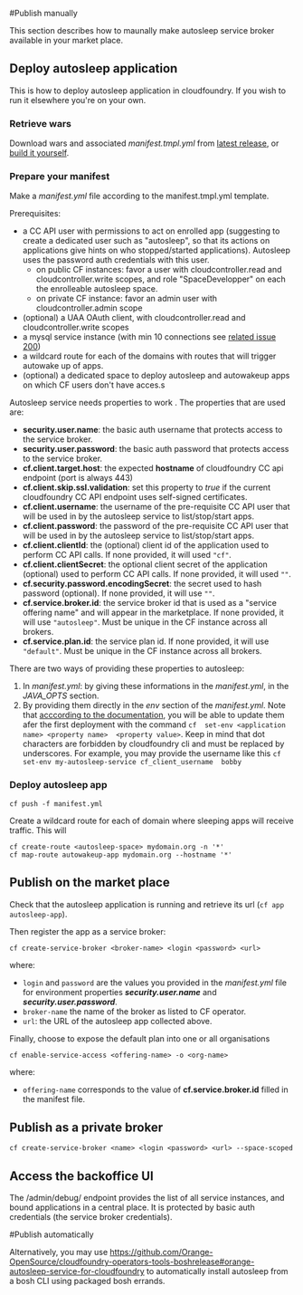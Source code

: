 #Publish manually

This section describes how to maunally make autosleep service broker available in your market place.

## Deploy autosleep application
This is how to deploy autosleep application in cloudfoundry. If you wish to run it elsewhere you're on your own.
### Retrieve wars
Download wars and associated _manifest.tmpl.yml_ from [latest release](https://github.com/Orange-OpenSource/autosleep/releases/), or [build it yourself](build.md).
### Prepare your manifest
Make a *manifest.yml* file according to the manifest.tmpl.yml template.

Prerequisites:

* a CC API user with permissions to act on enrolled app (suggesting to create a dedicated user such as "autosleep", so that its actions on applications give hints on who stopped/started applications). Autosleep uses the password auth credentials with this user.
   * on public CF instances: favor a user with cloudcontroller.read and cloudcontroller.write scopes, and role "SpaceDevelopper" on each the enrolleable autosleep space.
   * on private CF instance: favor an admin user with cloudcontroller.admin scope
* (optional) a UAA OAuth client, with cloudcontroller.read and cloudcontroller.write scopes
* a mysql service instance (with min 10 connections see [related issue 200](https://github.com/Orange-OpenSource/autosleep/issues/200))
* a wildcard route for each of the domains with routes that will trigger autowake up of apps.
* (optional) a dedicated space to deploy autosleep and autowakeup apps on which CF users don't have acces.s


Autosleep service needs properties to work . The properties that are used are:

- __security.user.name__: the basic auth username that protects access to the service broker.
- __security.user.password__: the basic auth password that protects access to the service broker.
- __cf.client.target.host__: the expected **hostname** of cloudfoundry CC api endpoint (port is always 443)
- __cf.client.skip.ssl.validation__: set this property to _true_ if the current cloudfoundry CC API endpoint uses self-signed certificates.
- __cf.client.username__: the username of the pre-requisite CC API user that will be used in by the autosleep service to list/stop/start apps.
- __cf.client.password__: the password of the pre-requisite CC API user that will be used in by the autosleep service to list/stop/start apps.
- __cf.client.clientId__: the (optional) client id of the application used to perform CC API calls. If none provided, it will used ```"cf"```.
- __cf.client.clientSecret__: the optional client secret of the application (optional) used to perform CC API calls. If none provided, it will used ```""```.
- __cf.security.password.encodingSecret__: the secret used to hash password (optional). If none provided, it will use ```""```.
- __cf.service.broker.id__: the service broker id that is used as a "service offering name" and will appear in the marketplace. If none provided, it will use ```"autosleep"```. Must be unique in the CF instance across all brokers.
- __cf.service.plan.id__: the service plan id. If none provided, it will use ```"default"```. Must be unique in the CF instance across all brokers.

There are two ways of providing these properties to autosleep:

1. In _manifest.yml_: by giving these informations in the _manifest.yml_, in the _JAVA_OPTS_ section.
2. By providing them directly in  the _env_ section of the _manifest.yml_. Note that [acccording to the documentation](http://docs.cloudfoundry.org/devguide/deploy-apps/manifest.html#env-block), you will be able to update them afer the first deployment with the command `cf  set-env <application name> <property name>  <property value>`. Keep in mind that dot characters are forbidden by cloudfoundry cli and must be replaced by underscores. For example, you may provide the username like this `cf  set-env my-autosleep-service cf_client_username  bobby`

### Deploy autosleep app

`
cf push -f manifest.yml
`    

Create a wildcard route for each of domain where sleeping apps will receive traffic. This will

```
cf create-route <autosleep-space> mydomain.org -n '*'
cf map-route autowakeup-app mydomain.org --hostname '*'
```

## Publish on the market place
Check that the autosleep application is running and retrieve its url (`cf app autosleep-app`). 

Then register the app as a service broker:

`cf create-service-broker <broker-name> <login <password> <url>`

where:

- `login` and `password` are the values you provided in the _manifest.yml_ file for environment properties ___security.user.name___ and ___security.user.password___.
- `broker-name` the name of the broker as listed to CF operator.
- `url`: the URL of the autosleep app collected above.

Finally, choose to expose the default plan into one or all organisations

`cf enable-service-access <offering-name> -o <org-name>`

where:
- `offering-name` corresponds to the value of __cf.service.broker.id__ filled in the manifest file.

## Publish as a private broker

`cf create-service-broker <name> <login <password> <url> --space-scoped`

## Access the backoffice UI

The /admin/debug/ endpoint provides the list of all service instances, and bound applications in a central place. It is protected by basic auth credentials (the service broker credentials). 


#Publish automatically

Alternatively, you may use https://github.com/Orange-OpenSource/cloudfoundry-operators-tools-boshrelease#orange-autosleep-service-for-cloudfoundry to automatically install autosleep from a bosh CLI using packaged bosh errands.
